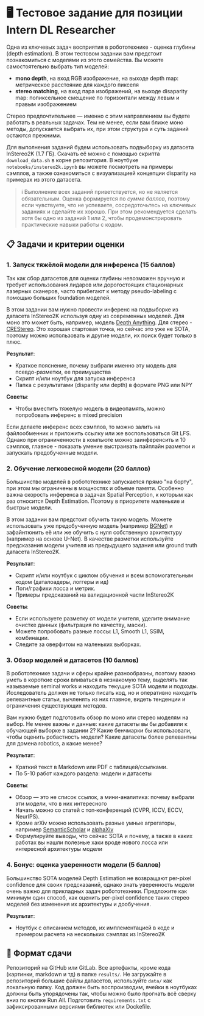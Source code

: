 # 🖥️ Тестовое задание для позиции Intern DL Researcher

Одна из ключевых задач восприятия в робототехнике - оценка глубины (depth estimation). В этом тестовом задании вам предстоит познакомиться с моделями из этого семейства. Вы можете самостоятельно выбрать тип моделей:

- **mono depth**, на вход RGB изображение, на выходе depth map: метрическое расстояние для каждого пикселя
- **stereo matching**, на вход пара изображений, на выходе disaparity map: попиксельное смещение по горизонтали между левым и правым изображением

Стерео предпочтительнее — именно с этим направлением вы будете работать в реальных задачах. Тем не менее, если вам ближе моно методы, допускается выбрать их, при этом структура и суть заданий остаются прежними.

Для выполнения заданий будем использовать подвыборку из датасета InStereo2K (1.7 ГБ). Скачать её можно с помощью скрипта `download_data.sh` в корне репозитория. В ноутбуке `notebooks/instereo2k.ipynb` вы можете посмотреть на примеры сэмплов, а также ознакомиться с визуализацией концепции disparity на примерах из этого датасета.

> ℹ️ Выполнение всех заданий приветствуется, но не является обязательным. Оценка формируется по *сумме баллов*, поэтому если чувствуете, что не успеваете, сосредоточьтесь на ключевых заданиях и сделайте их хорошо.
При этом рекомендуется сделать хотя бы одно из заданий 1 или 2, чтобы продемонстрировать практические навыки работы с кодом.

## 📋 Задачи и критерии оценки

### 1. Запуск тяжёлой модели для инференса (15 баллов)

Так как сбор датасетов для оценки глубины невозможен вручную и требует использования лидаров или дорогостоящих стационарных лазерных сканеров, часто прибегают к методу pseudo-labeling с помощью больших foundation моделей.

В этом задании вам нужно провести инференс на подвыборке из датасета InStereo2K используя одну из современных моделей. Для моно это может быть, например, модель [Depth Anything](https://github.com/LiheYoung/Depth-Anything). Для стерео - [CREStereo](https://github.com/ibaiGorordo/CREStereo-Pytorch). Это хорошая стартовая точка, но сейчас это уже не SOTA, поэтому можно использовать и другие модели, их поиск будет только в плюс.

**Результат**:
- Краткое пояснение, почему выбрали именно эту модель для псевдо-разметки, ее преимущества
- Скрипт и/или ноутбук для запуска инференса
- Папка с результатами (disparity или depth) в формате PNG или NPY

**Советы**:
- Чтобы вместить тяжелую модель в видеопамять, можно попробовать инференс в mixed precision

Если делаете инференс всех сэмплов, то можно залить на файлообменник и приложить ссылку или же воспользоваться Git LFS. Однако при ограниченности в компьюте можно заинференсить и 10 сэмплов, главное - показать умение выстраивать пайплайн разметки и запускать предобученные модели.

### 2. Обучение легковесной модели (20 баллов)
Большинство моделей в робототехнике запускается прямо "на борту", при этом мы ограничены в мощностях и объеме памяти. Особенно важна скорость инференса в задачах Spatial Perception, к которым как раз относится Depth Estimation. Поэтому в приоритете маленькие и быстрые модели.

В этом задании вам предстоит обучить такую модель. Можете использовать уже предобученную модель (например [BGNet](https://github.com/3DCVdeveloper/BGNet)) и зафайнтюнить её или же обучить с нуля собственную архитектуру (например на основе U-Net). В качестве разметки используйте предсказания модели учителя из предыдущего задания или ground truth датасета InStereo2K.

**Результат**:
- Скрипт и/или ноутбук с циклом обучения и всем вспомогательным кодом (даталоадеры, логгеры и ид)
- Логи/графики лосса и метрик.
- Примеры предсказаний на валидационной части InStereo2K

**Советы**:
- Если используете разметку от модели учителя, уделите внимание очистке данных (фильтрация по качеству, маски).
- Можете попробовать разные лоссы: L1, Smooth L1, SSIM, комбинации.
- Следите за оверфитом на маленьких выборках.

### 3. Обзор моделей и датасетов (10 баллов)
В робототехнике задачи и сферы крайне разнообразны, поэтому важно уметь в короткие сроки вливаться в незнакомую тему, выделять так называемые seminal works и находить текущие SOTA модели и подходы. Исследователь должен не только писать код, но и оперативно находить релевантные статьи, вычленять из них главное, видеть тенденции и ограничения существующих методов.

Вам нужно будет подготовить обзор по моно или стерео моделям на выбор. Не менее важны и данные: какие датасеты вы бы добавили к обучающей выборке в задании 2? Какие бенчмарки бы использовали, чтобы оценить робастность модели? Какие датасеты более релевантны для домена robotics, а какие менее? 

**Результат**:
- Краткий текст в Markdown или PDF с таблицей/ссылками.
- По 5-10 работ каждого раздела: модели и датасеты

**Советы**:
- Обзор — это не список ссылок, а мини-аналитика: почему выбрали эти модели, что в них интересного
- Начать можно со статей с топ‑конференций (CVPR, ICCV, ECCV, NeurIPS).
- Кроме arXiv можно использовать разные умные агрегаторы, например [SemanticScholar](https://www.semanticscholar.org/) и [alphaXiv](https://www.alphaxiv.org)
- Формулируйте выводы, что сейчас SOTA и почему, а также в каких работах вы нашли полезные хаки вроде нового лосса или интересной архитектуры модели

### 4. Бонус: оценка уверенности модели (5 баллов)
Большинство SOTA моделей Depth Estimation не возвращают per-pixel confidence для своих предсказаний, однако знать уверенность модели очень важно для прикладных задач робототехники. Предложите как минимум один способ, как оценить per-pixel confidence таких стерео моделей без изменения их архитектуры и дообучения.

**Результат**:
- Ноутбук с описанием методов, их имплементацией в коде и примером расчета на нескольких сэмплах из InStereo2K


## 📂 Формат сдачи

Репозиторий на GitHub или GitLab. Все артефакты, кроме кода (картинки, markdown и тд) в папке `results/`. Не загружайте в репозиторий большие файлы датасетов, используйте `data/` как локальную папку. Код должен быть воспроизводим, ячейки в ноутбуках должны быть упорядочены так, чтобы можно было прогнать всё сверху вниз по кнопке Run All. Подготовить `requirements.txt` с зафиксированными версиями библиотек или Dockefile.



